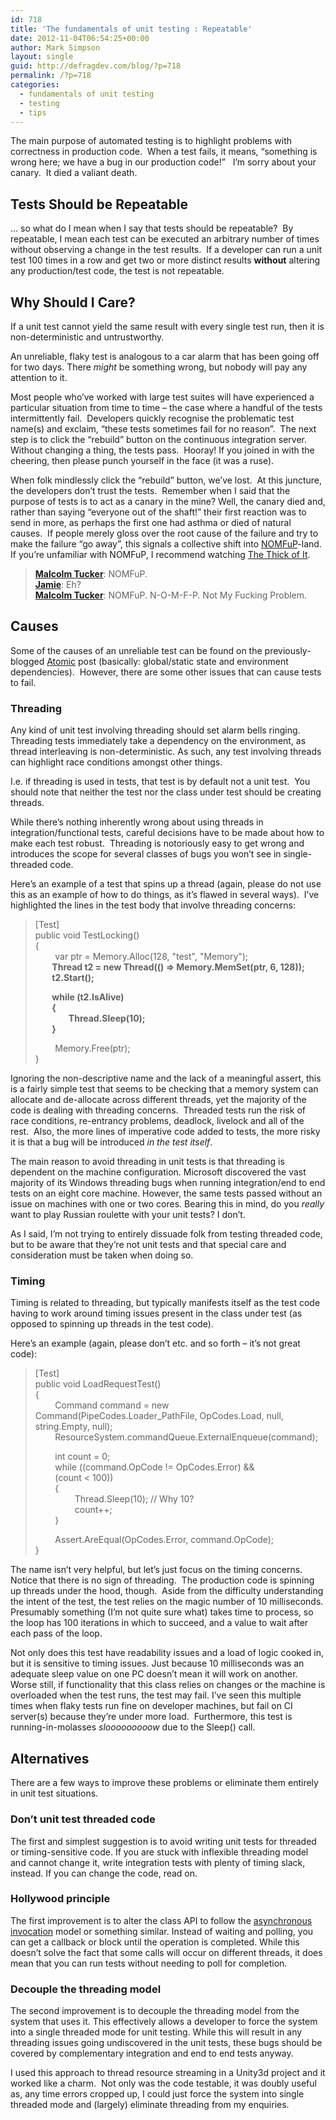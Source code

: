 ```yaml
---
id: 718
title: 'The fundamentals of unit testing : Repeatable'
date: 2012-11-04T06:54:25+00:00
author: Mark Simpson
layout: single
guid: http://defragdev.com/blog/?p=718
permalink: /?p=718
categories:
  - fundamentals of unit testing
  - testing
  - tips
---
```

The main purpose of automated testing is to highlight problems with correctness in production code.&#160; When a test fails, it means, “something is wrong here; we have a bug in our production code!”&#160;&#160; I’m sorry about your canary.&#160; It died a valiant death.

## Tests Should be Repeatable

… so what do I mean when I say that tests should be repeatable?&#160; By repeatable, I mean each test can be executed an arbitrary number of times without observing a change in the test results.&#160; If a developer can run a unit test 100 times in a row and get two or more distinct results **without** altering any production/test code, the test is not repeatable.&#160; 

## Why Should I Care?

If a unit test cannot yield the same result with every single test run, then it is non-deterministic and untrustworthy. 

An unreliable, flaky test is analogous to a car alarm that has been going off for two days. There _might_ be something wrong, but nobody will pay any attention to it.&#160; 

Most people who’ve worked with large test suites will have experienced a particular situation from time to time – the case where a handful of the tests intermittently fail.&#160; Developers quickly recognise the problematic test name(s) and exclaim, “these tests sometimes fail for no reason”.&#160; The next step is to click the “rebuild” button on the continuous integration server.&#160; Without changing a thing, the tests pass.&#160; Hooray! If you joined in with the cheering, then please punch yourself in the face (it was a ruse).

<!--more-->

When folk mindlessly click the “rebuild” button, we’ve lost.&#160; At this juncture, the developers don’t trust the tests.&#160; Remember when I said that the purpose of tests is to act as a canary in the mine? Well, the canary died and, rather than saying “everyone out of the shaft!” their first reaction was to send in more, as perhaps the first one had asthma or died of natural causes.&#160; If people merely gloss over the root cause of the failure and try to make the failure “go away”, this signals a collective shift into [NOMFuP](http://www.urbandictionary.com/define.php?term=NOMFup)-land.&#160; If you’re unfamiliar with NOMFuP, I recommend watching [The Thick of It](http://uk.imdb.com/title/tt0459159/).

> **[Malcolm Tucker](http://uk.imdb.com/name/nm0134922/)**: NOMFuP.  
> **[Jamie](http://uk.imdb.com/name/nm0383467/)**: Eh?  
> **[Malcolm Tucker](http://uk.imdb.com/name/nm0134922/)**: NOMFuP. N-O-M-F-P. Not My Fucking Problem. 

## Causes

Some of the causes of an unreliable test can be found on the previously-blogged [Atomic](?p=714) post (basically: global/static state and environment dependencies).&#160; However, there are some other issues that can cause tests to fail.

### Threading

Any kind of unit test involving threading should set alarm bells ringing. Threading tests immediately take a dependency on the environment, as thread interleaving is non-deterministic. As such, any test involving threads can highlight race conditions amongst other things. 

I.e. if threading is used in tests, that test is by default not a unit test.&#160; You should note that neither the test nor the class under test should be creating threads.

While there’s nothing inherently wrong about using threads in integration/functional tests, careful decisions have to be made about how to make each test robust.&#160; Threading is notoriously easy to get wrong and introduces the scope for several classes of bugs you won’t see in single-threaded code.

Here&#8217;s an example of a test that spins up a thread (again, please do not use this as an example of how to do things, as it’s flawed in several ways).&#160; I’ve highlighted the lines in the test body that involve threading concerns:

> [Test]  
> public void TestLocking()  
> {  
> &#160;&#160;&#160;&#160;&#160;&#160;&#160; var ptr = Memory.Alloc(128, "test", "Memory");  
> **&#160;&#160;&#160;&#160;&#160;&#160;&#160; Thread t2 = new Thread(() => Memory.MemSet(ptr, 6, 128));  
> &#160;&#160;&#160;&#160;&#160;&#160;&#160; t2.Start();**
> 
> **&#160;&#160;&#160;&#160;&#160;&#160;&#160; while (t2.IsAlive)  
> &#160;&#160;&#160;&#160;&#160;&#160;&#160; {  
> &#160;&#160;&#160;&#160;&#160;&#160;&#160;&#160;&#160;&#160;&#160;&#160;&#160;&#160;&#160; Thread.Sleep(10);  
> &#160;&#160;&#160;&#160;&#160;&#160;&#160; }**
> 
> &#160;&#160;&#160;&#160;&#160;&#160;&#160; Memory.Free(ptr);  
> }

Ignoring the non-descriptive name and the lack of a meaningful assert, this is a fairly simple test that seems to be checking that a memory system can allocate and de-allocate across different threads, yet the majority of the code is dealing with threading concerns.&#160; Threaded tests run the risk of race conditions, re-entrancy problems, deadlock, livelock and all of the rest.&#160; Also, the more lines of imperative code added to tests, the more risky it is that a bug will be introduced _in the test itself_.&#160; 

The main reason to avoid threading in unit tests is that threading is dependent on the machine configuration. Microsoft discovered the vast majority of its Windows threading bugs when running integration/end to end tests on an eight core machine. However, the same tests passed without an issue on machines with one or two cores. Bearing this in mind, do you _really_ want to play Russian roulette with your unit tests? I don&#8217;t. 

As I said, I’m not trying to entirely dissuade folk from testing threaded code, but to be aware that they’re not unit tests and that special care and consideration must be taken when doing so. 

### Timing

Timing is related to threading, but typically manifests itself as the test code having to work around timing issues present in the class under test (as opposed to spinning up threads in the test code). 

Here&#8217;s an example (again, please don’t etc. and so forth – it’s not great code): 

> [Test]  
> public void LoadRequestTest()  
> {  
> &#160;&#160;&#160;&#160;&#160;&#160;&#160; Command command = new Command(PipeCodes.Loader_PathFile, OpCodes.Load, null, string.Empty, null);  
> &#160;&#160;&#160;&#160;&#160;&#160;&#160; ResourceSystem.commandQueue.ExternalEnqueue(command);
> 
> &#160;&#160;&#160;&#160;&#160;&#160;&#160; int count = 0;  
> &#160;&#160;&#160;&#160;&#160;&#160;&#160; while ((command.OpCode != OpCodes.Error) &&  
> &#160;&#160;&#160;&#160;&#160;&#160;&#160; (count < 100))  
> &#160;&#160;&#160;&#160;&#160;&#160;&#160; {  
> &#160;&#160;&#160;&#160;&#160;&#160;&#160;&#160;&#160;&#160;&#160;&#160;&#160;&#160;&#160; Thread.Sleep(10); // Why 10?  
> &#160;&#160;&#160;&#160;&#160;&#160;&#160;&#160;&#160;&#160;&#160;&#160;&#160;&#160;&#160; count++;  
> &#160;&#160;&#160;&#160;&#160;&#160;&#160; }
> 
> &#160;&#160;&#160;&#160;&#160;&#160;&#160; Assert.AreEqual(OpCodes.Error, command.OpCode);  
> }

The name isn’t very helpful, but let’s just focus on the timing concerns.&#160; Notice that there is no sign of threading.&#160; The production code is spinning up threads under the hood, though.&#160; Aside from the difficulty understanding the intent of the test, the test relies on the magic number of 10 milliseconds. Presumably something (I&#8217;m not quite sure what) takes time to process, so the loop has 100 iterations in which to succeed, and a value to wait after each pass of the loop. 

Not only does this test have readability issues and a load of logic cooked in, but it is sensitive to timing issues. Just because 10 milliseconds was an adequate sleep value on one PC doesn&#8217;t mean it will work on another. Worse still, if functionality that this class relies on changes or the machine is overloaded when the test runs, the test may fail. I&#8217;ve seen this multiple times when flaky tests run fine on developer machines, but fail on CI server(s) because they&#8217;re under more load.&#160; Furthermore, this test is running-in-molasses _slooooooooow_ due to the Sleep() call.

## Alternatives

There are a few ways to improve these problems or eliminate them entirely in unit test situations. 

### Don’t unit test threaded code

The first and simplest suggestion is to avoid writing unit tests for threaded or timing-sensitive code. If you are stuck with inflexible threading model and cannot change it, write integration tests with plenty of timing slack, instead. If you can change the code, read on. 

### Hollywood principle

The first improvement is to alter the class API to follow the [asynchronous invocation](http://shiman.wordpress.com/2008/09/11/c-net-delegates-asynchronous-invocation-endinvoke-method/) model or something similar. Instead of waiting and polling, you can get a callback or block until the operation is completed. While this doesn&#8217;t solve the fact that some calls will occur on different threads, it does mean that you can run tests without needing to poll for completion. 

### Decouple the threading model

The second improvement is to decouple the threading model from the system that uses it. This effectively allows a developer to force the system into a single threaded mode for unit testing. While this will result in any threading issues going undiscovered in the unit tests, these bugs should be covered by complementary integration and end to end tests anyway. 

I used this approach to thread resource streaming in a Unity3d project and it worked like a charm.&#160; Not only was the code testable, it was doubly useful as, any time errors cropped up, I could just force the system into single threaded mode and (largely) eliminate threading from my enquiries.
